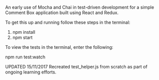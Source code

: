 An early use of Mocha and Chai in test-driven development for a simple Comment Box application built using React and Redux.

To get this up and running follow these steps in the terminal:

1) npm install
2) npm start

To view the tests in the terminal, enter the following:

npm run test:watch

UPDATED 15/11/2017
Recreated test_helper.js from scratch as part of ongoing learning efforts.